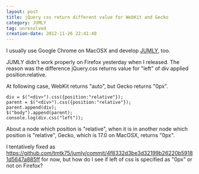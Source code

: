 ```yaml
---
layout: post
title: jQuery css return different value for WebKit and Gecko
category: JUMLY
tag: unresolved
creation-date: 2012-11-26 22:41:40
---
```

I usually use Google Chrome on MacOSX and develop [JUMLY](http://jumly.herokuapp.com/), too.

JUMLY didn't work properly on Firefox yesterday when I released.
The reason was the difference jQuery.css returns value for "left" of div applied position:relative.

At following case, WebKit returns "auto", but Gecko returns "0px".

    div = $("<div>").css({position:"relative"});
    parent = $("<div>").css({position:"relative"});
    parent.append(div);
    $("body").append(parent);
    console.log(div.css("left"));

About a node which position is "relative",
when it is in another node which position is "relative",
Gecko, which is 17.0 on MacOSX, returns "0px".

I tentatively fixed as <https://github.com/tmtk75/jumly/commit/4f8332d3be3d32199b26220b59181d5647a885ff> for now,
but how do I see if left of css is specified as "0px" or not on Firefox?
